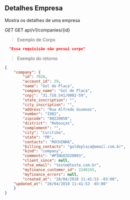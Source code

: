 ## Detalhes Empresa

Mostra os detalhes de uma empresa

<div class="api-endpoint">
  <div class="endpoint-data">
    <i class="label label-get">GET</i>
     GET api/v1/companies/{id}
  </div>
</div>


> Exemplo de Corpo

```json
  "Essa requisição não possui corpo"
```

> Exemplo do retorno

```json
{
  	"company": {
		"id": 7828,
		"account_id": 29,
		"name": "Gol de Placa",
		"company_name": "Gol de Placa",
		"cnpj": "31.710.541/0002-59",
		"state_inscription": "",
		"city_inscription": "",
		"address": "Rua Alfredo Gusmoes",
		"number": "1982",
		"zipcode": "80220050",
		"district": "Rebouças",
		"complement": "",
		"city": "Curitiba",
		"state": "PR",
		"contacts": "ROCHINHA",
		"billing_contacts": "goldeplaca@email.com.br",
		"kind": "company",
		"comments": "#PINGOID20093",
		"client_since": null,
		"nfse_email": "teste@teste.com.br",
		"myfinance_customer_id": 2240155,
		"myfinance_errors": null,
		"created_at": "28/04/2018 11:41:53 -03:00",
    "updated_at": "28/04/2018 11:41:53 -03:00"
  	}
}
```
